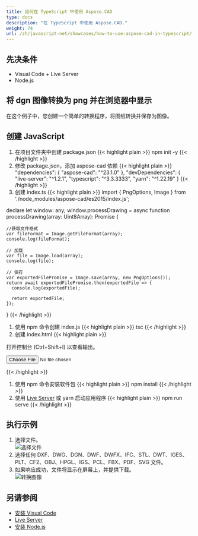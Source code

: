 ```yaml
---
title: 如何在 TypeScript 中使用 Aspose.CAD
type: docs
description: "在 TypeScript 中使用 Aspose.CAD."
weight: 74
url: /zh/javascript-net/showcases/how-to-use-aspose-cad-in-typescript/
---
```



## 先决条件
- Visual Code + Live Server
- Node.js

## 将 dgn 图像转换为 png 并在浏览器中显示

在这个例子中，您创建一个简单的转换程序，将图纸转换并保存为图像。

## 创建 JavaScript

1. 在项目文件夹中创建 package.json
{{< highlight plain >}}
npm init -y
{{< /highlight >}}
1. 修改 package.json，添加 aspose-cad 依赖
{{< highlight plain >}}
"dependencies": {
    "aspose-cad": "^23.1.0"
  },
 "devDependencies": {
    "live-server": "^1.2.1",
    "typescript": "^3.3.3333",
    "yarn": "^1.22.19"
  }
{{< /highlight >}}
1. 创建 index.ts
{{< highlight plain >}}
import { PngOptions, Image } from './node_modules/aspose-cad/es2015/index.js';

declare let window: any;
window.processDrawing = async function processDrawing(array: Uint8Array): Promise<any> {

    //获取文件格式
    var fileFormat = Image.getFileFormat(array);
    console.log(fileFormat);
    
    // 加载
    var file = Image.load(array);
    console.log(file);
    
    // 保存
    var exportedFilePromise = Image.save(array, new PngOptions());
    return await exportedFilePromise.then(exportedFile => {
      console.log(exportedFile);
      
      return exportedFile;
    });
}
{{< /highlight >}}
1. 使用 npm 命令创建 index.js
{{< highlight plain >}}
tsc
{{< /highlight >}}
1. 创建 index.html
{{< highlight plain >}}
<!DOCTYPE html>
打开控制台 (Ctrl+Shift+I) 以查看输出。

<script src="./node_modules/aspose-cad/dotnet.js"></script>
<script type="module" src="./node_modules/aspose-cad/es2015/index-js.js"></script>

<body>
	<input id="file" type="file">
	<img id="image" />
</body>

<script>
window.onload = async function () {
	document.querySelector('input').addEventListener('change', function() {
      var reader = new FileReader();
      reader.onload = function() {
      
          var arrayBuffer = this.result;
          var array = new Uint8Array(arrayBuffer);
          
		  //获取文件格式
		  fileFormat = Aspose.CAD.Image.getFileFormat(array);
          console.log(fileFormat);
		  
		  // 加载
		  file = Aspose.CAD.Image.load(array);
          console.log(file);
		  
		  // 保存
		  exportedFilePromise = Aspose.CAD.Image.save(array, new Aspose.CAD.PngOptions());
		  exportedFilePromise.then(exportedFile => {
			console.log(exportedFile);
			
			var urlCreator = window.URL || window.webkitURL;
			var blob = new Blob([exportedFile], { type: 'application/octet-stream' });
            var imageUrl = urlCreator.createObjectURL(blob);
            document.querySelector("#image").src = imageUrl;
		  });
      }
	  
      reader.readAsArrayBuffer(this.files[0]);
    }, 
	false);
};
</script>
{{< /highlight >}}

1. 使用 npm 命令安装软件包
{{< highlight plain >}}
npm install
{{< /highlight >}}
1. 使用 [Live Server](https://marketplace.visualstudio.com/items?itemName=ritwickdey.LiveServer/) 或 yarn 启动应用程序
{{< highlight plain >}}
npm run serve
{{< /highlight >}}

## 执行示例

1. 选择文件。<br>
![选择文件](/_assets/javascript-net/typescript/choose-file.png)<br>
1. 选择任何 DXF、DWG、DGN、DWF、DWFX、IFC、STL、DWT、IGES、PLT、CF2、OBJ、HPGL、IGS、PCL、FBX、PDF、SVG 文件。
1. 如果响应成功，文件将显示在屏幕上，并提供下载。<br>
![转换图像](/_assets/javascript-net/typescript/convert-image.png)<br>
## 另请参阅

- [安装 Visual Code](https://code.visualstudio.com/)
- [Live Server](https://marketplace.visualstudio.com/items?itemName=ritwickdey.LiveServer/)
- [安装 Node.js](https://nodejs.org/en/)

